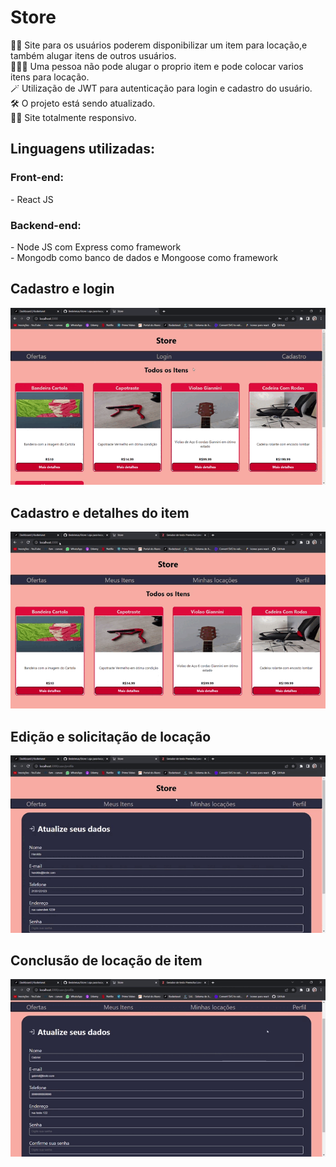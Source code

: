 <h1>Store</h1>
👨‍💻 Site para os usuários poderem disponibilizar um item para locação,e também alugar itens de outros usuários.<br>
🧑🏽‍🦰 Uma pessoa não pode alugar o proprio item e pode colocar varios itens para locação.<br>
🪄 Utilização de JWT para autenticação para login e cadastro do usuário.<br>
🛠️ O projeto está sendo atualizado.<br>
🤏🏽 Site totalmente responsivo.

<h2>Linguagens utilizadas:</h2>
    <h3>Front-end:</h3>
    - React JS
    <h3>Backend-end:</h3>
    - Node JS com Express como framework<br>
    - Mongodb como banco de dados e Mongoose como framework<p></p>
    
<h2>Cadastro e login</h2>  
<img src ="for_readme/cadastro_login.gif">

<h2>Cadastro e detalhes do item</h2>  
<img src ="for_readme/cadastro_detalhes_item.gif">

<h2>Edição e solicitação de locação</h2>  
<img src ="for_readme/edicao_solicitacao.gif">

<h2>Conclusão de locação de item</h2>  
<img src ="for_readme/concluir_locacao.gif">

